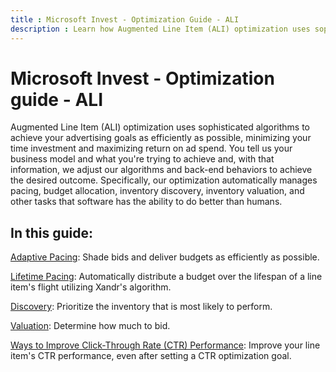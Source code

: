 ```yaml
---
title : Microsoft Invest - Optimization Guide - ALI
description : Learn how Augmented Line Item (ALI) optimization uses sophisticated algorithms to achieve advertising goals as efficiently as possible, minimizing your time investment and maximizing return on ad spend. 
---
```



# Microsoft Invest - Optimization guide - ALI 

Augmented Line Item (ALI) optimization uses sophisticated algorithms to
achieve your advertising goals as efficiently as possible, minimizing
your time investment and maximizing return on ad spend. You tell us your
business model and what you're trying to achieve and, with that
information, we adjust our algorithms and back-end behaviors to achieve
the desired outcome. Specifically, our optimization automatically
manages pacing, budget allocation, inventory discovery, inventory
valuation, and other tasks that software has the ability to do better
than humans.

## In this guide:

[Adaptive Pacing](adaptive-pacing.md): Shade
bids and deliver budgets as efficiently as possible.

[Lifetime Pacing](lifetime-pacing.md): Automatically distribute a budget over the lifespan of a
line item's flight utilizing Xandr's algorithm.

[Discovery](discovery.md): Prioritize the
inventory that is most likely to perform.

[Valuation](valuation.md): Determine how much
to bid.

[Ways to Improve Click-Through Rate (CTR) Performance](ways-to-improve-ctr-performance.md): Improve your line
item's CTR performance, even after setting a CTR optimization goal.
